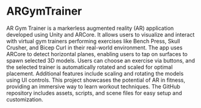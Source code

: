 # ARGymTrainer
AR Gym Trainer is a markerless augmented reality (AR) application developed using Unity and ARCore. It allows users to visualize and interact with virtual gym trainers performing exercises like Bench Press, Skull Crusher, and Bicep Curl in their real-world environment. The app uses ARCore to detect horizontal planes, enabling users to tap on surfaces to spawn selected 3D models. Users can choose an exercise via buttons, and the selected trainer is automatically rotated and scaled for optimal placement. Additional features include scaling and rotating the models using UI controls. This project showcases the potential of AR in fitness, providing an immersive way to learn workout techniques. The GitHub repository includes assets, scripts, and scene files for easy setup and customization.
